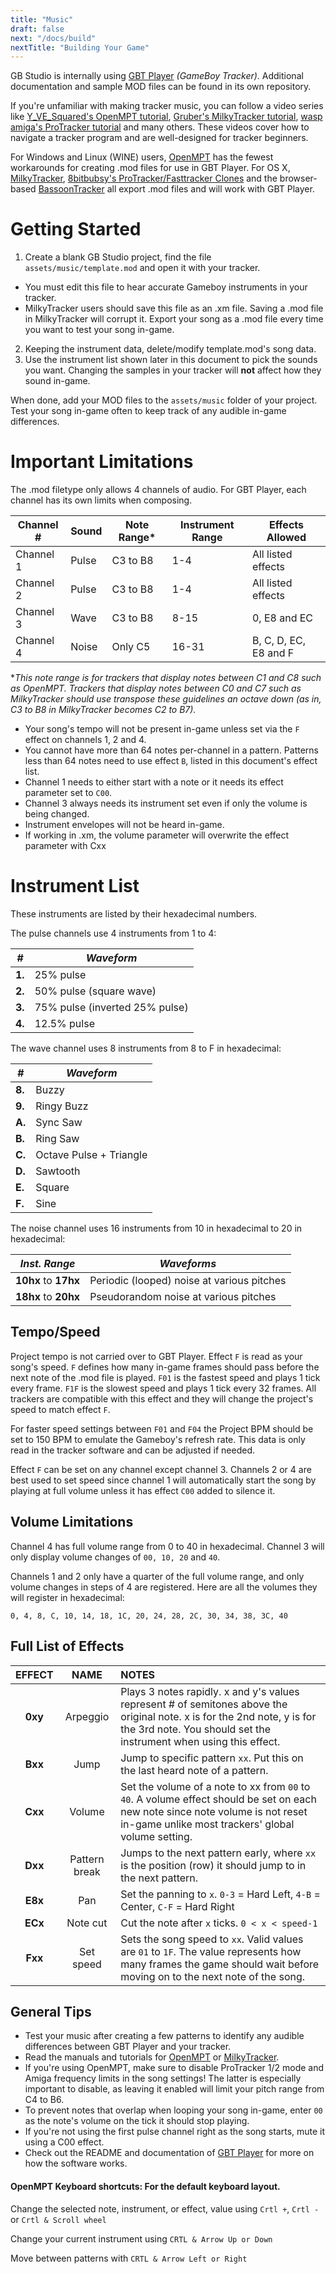 ```yaml
---
title: "Music"
draft: false
next: "/docs/build"
nextTitle: "Building Your Game"
---
```


GB Studio is internally using [GBT Player](https://github.com/AntonioND/gbt-player) *(GameBoy Tracker)*. Additional documentation and sample MOD files can be found in its own repository.

If you're unfamiliar with making tracker music, you can follow a video series like [Y_VE_Squared's OpenMPT tutorial](https://youtu.be/2jRh_XNMYE0), [Gruber's MilkyTracker tutorial](https://youtu.be/DRDlix-KT1E?list=PLur95ujyAigtzAa6Rw_VcIgdP4n45JvZh), [wasp amiga's ProTracker tutorial](https://youtu.be/S1yE2qL8UcY?list=PLVoRT-Mqwas9gvmCRtOusCQSKNQNf6lTc) and many others. These videos cover how to navigate a tracker program and are well-designed for tracker beginners.

For Windows and Linux (WINE) users, [OpenMPT](https://openmpt.org/) has the fewest workarounds for creating .mod files for use in GBT Player. For OS X, [MilkyTracker](https://milkytracker.titandemo.org/), [8bitbubsy's ProTracker/Fasttracker Clones](https://16-bits.org/pt.php) and the browser-based [BassoonTracker](https://www.stef.be/bassoontracker/) all export .mod files and will work with GBT Player.

# Getting Started

1. Create a blank GB Studio project, find the file `assets/music/template.mod` and open it with your tracker.
 - You must edit this file to hear accurate Gameboy instruments in your tracker.
 - MilkyTracker users should save this file as an .xm file. Saving a .mod file in MilkyTracker will corrupt it. Export your song as a .mod file every time you want to test your song in-game.
2. Keeping the instrument data, delete/modify template.mod's song data.
3. Use the instrument list shown later in this document to pick the sounds you want. Changing the samples in your tracker will **not** affect how they sound in-game.

When done, add your MOD files to the `assets/music` folder of your project. Test your song in-game often to keep track of any audible in-game differences.

# Important Limitations

The .mod filetype only allows 4 channels of audio. For GBT Player, each channel has its own limits when composing.

| Channel # | Sound | Note Range* | Instrument Range | Effects Allowed       |
| --------- | ----- | ----------- | ---------------- | --------------------- |
| Channel 1 | Pulse | C3 to B8    | 1-4              | All listed effects    |
| Channel 2 | Pulse | C3 to B8    | 1-4              | All listed effects    |
| Channel 3 | Wave  | C3 to B8    | 8-15             | 0, E8 and EC          |
| Channel 4 | Noise | Only C5     | 16-31            | B, C, D, EC, E8 and F |

**This note range is for trackers that display notes between C1 and C8 such as OpenMPT. Trackers that display notes between C0 and C7 such as MilkyTracker should use transpose these guidelines an octave down (as in, C3 to B8 in MilkyTracker becomes C2 to B7).*

- Your song's tempo will not be present in-game unless set via the `F` effect on channels 1, 2 and 4.
- You cannot have more than 64 notes per-channel in a pattern. Patterns less than 64 notes need to use effect `B`, listed in this document's effect list.
- Channel 1 needs to either start with a note or it needs its effect parameter set to `C00`.
- Channel 3 always needs its instrument set even if only the volume is being changed.
- Instrument envelopes will not be heard in-game.
- If working in .xm, the volume parameter will overwrite the effect parameter with Cxx

# Instrument List

These instruments are listed by their hexadecimal numbers.

The pulse channels use 4 instruments from 1 to 4:

| *#* | *Waveform* |
| --- | ------------------------------ |
| **1.** | 25% pulse |
| **2.** | 50% pulse (square wave) |
| **3.** | 75% pulse (inverted 25% pulse) |
| **4.** | 12.5% pulse |

The wave channel uses 8 instruments from 8 to F in hexadecimal:

| *#* | *Waveform* |
| --- | ---------------------- |
| **8.** | Buzzy |
| **9.** | Ringy Buzz |
| **A.** | Sync Saw |
| **B.** | Ring Saw |
| **C.** | Octave Pulse + Triangle |
| **D.** | Sawtooth |
| **E.** | Square |
| **F.** | Sine |

The noise channel uses 16 instruments from 10 in hexadecimal to 20 in hexadecimal:

| *Inst. Range* | *Waveforms* |
| ------------ | ------------------------------------------- |
| **10hx** to **17hx** | Periodic (looped) noise at various pitches |
| **18hx** to **20hx** | Pseudorandom noise at various pitches |

## Tempo/Speed

Project tempo is not carried over to GBT Player. Effect ``F`` is read as your song's speed. ``F`` defines how many in-game frames should pass before the next note of the .mod file is played. ``F01`` is the fastest speed and plays 1 tick every frame. ``F1F`` is the slowest speed and plays 1 tick every 32 frames. All trackers are compatible with this effect and they will change the project's speed to match effect ``F``.

For faster speed settings between ``F01`` and ``F04`` the Project BPM should be set to 150 BPM to emulate the Gameboy's refresh rate. This data is only read in the tracker software and can be adjusted if needed.

Effect ``F`` can be set on any channel except channel 3. Channels 2 or 4 are best used to set speed since channel 1 will automatically start the song by playing at full volume unless it has effect ``C00`` added to silence it.

## Volume Limitations

Channel 4 has full volume range from 0 to 40 in hexadecimal. Channel 3 will only display volume changes of `00, 10, 20` and `40`.

Channels 1 and 2 only have a quarter of the full volume range, and only volume changes in steps of 4 are registered. Here are all the volumes they will register in hexadecimal:

`0, 4, 8, C, 10, 14, 18, 1C, 20, 24, 28, 2C, 30, 34, 38, 3C, 40`

## Full List of Effects

| EFFECT  |     NAME      | NOTES                                                        |
| :-----: | :-----------: | :----------------------------------------------------------- |
| **0xy** |   Arpeggio    | Plays 3 notes rapidly. x and y's values represent # of semitones above the original note. x is for the 2nd note, y is for the 3rd note. You should set the instrument when using this effect. |
| **Bxx** |     Jump      | Jump to specific pattern `xx`. Put this on the last heard note of a pattern. |
| **Cxx** |    Volume     | Set the volume of a note to xx from `00` to `40`. A volume effect should be set on each new note since note volume is not reset in-game unlike most trackers' global volume setting. |
| **Dxx** | Pattern break | Jumps to the next pattern early, where `xx` is the position (row) it should jump to in the next pattern. |
| **E8x** |      Pan      | Set the panning to `x`. `0-3` = Hard Left, `4-B` = Center, `C-F` = Hard Right |
| **ECx** |   Note cut    | Cut the note after `x` ticks. `0 < x < speed-1` |
| **Fxx** |   Set speed   | Sets the song speed to `xx`. Valid values are `01` to `1F`. The value represents how many frames the game should wait before moving on to the next note of the song. |

## General Tips

- Test your music after creating a few patterns to identify any audible differences between GBT Player and your tracker.
- Read the manuals and tutorials for [OpenMPT](https://wiki.openmpt.org/Tutorial:_Getting_Started) or [MilkyTracker](https://milkytracker.titandemo.org/docs/MilkyTracker.html).
- If you're using OpenMPT, make sure to disable ProTracker 1/2 mode and Amiga frequency limits in the song settings! The latter is especially important to disable, as leaving it enabled will limit your pitch range from C4 to B6.
- To prevent notes that overlap when looping your song in-game, enter `00` as the note's volume on the tick it should stop playing.
- If you're not using the first pulse channel right as the song starts, mute it using a C00 effect.
- Check out the README and documentation of [GBT Player](https://github.com/AntonioND/gbt-player) for more on how the software works.

#### OpenMPT Keyboard shortcuts: For the default keyboard layout.
Change the selected note, instrument, or effect, value using `Crtl +`, `Crtl -` or `Crtl & Scroll wheel`

Change your current instrument using `CRTL & Arrow Up or Down`

Move between patterns with `CRTL & Arrow Left or Right`
